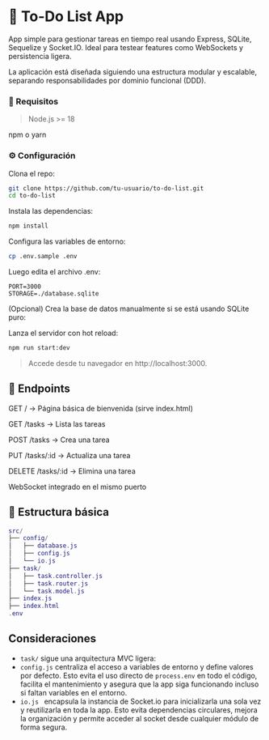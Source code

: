 # 📝 To-Do List App
App simple para gestionar tareas en tiempo real usando Express, SQLite, Sequelize y Socket.IO. Ideal para testear features como WebSockets y persistencia ligera.

La aplicación está diseñada siguiendo una estructura modular y escalable, separando responsabilidades por dominio funcional (DDD).

### 🚀 Requisitos
> Node.js >= 18

npm o yarn

### ⚙️ Configuración
Clona el repo:

```bash
git clone https://github.com/tu-usuario/to-do-list.git
cd to-do-list
```
Instala las dependencias:
```bash
npm install
```
Configura las variables de entorno:

```bash
cp .env.sample .env
```
Luego edita el archivo .env:
```env
PORT=3000
STORAGE=./database.sqlite
```
(Opcional) Crea la base de datos manualmente si se está usando SQLite puro:

Lanza el servidor con hot reload:

```bash
npm run start:dev
```
> Accede desde tu navegador en http://localhost:3000.

## 🧠 Endpoints
GET / → Página básica de bienvenida (sirve index.html)

GET /tasks → Lista las tareas

POST /tasks → Crea una tarea

PUT /tasks/:id → Actualiza una tarea

DELETE /tasks/:id → Elimina una tarea

WebSocket integrado en el mismo puerto

## 📂 Estructura básica
```lua
src/
├── config/
│   ├── database.js
│   ├── config.js
│   └── io.js
├── task/
│   ├── task.controller.js
│   ├── task.router.js
│   └── task.model.js
├── index.js
├── index.html
.env
```

## Consideraciones
- ```task/```  sigue una arquitectura MVC ligera:
- ```config.js``` centraliza el acceso a variables de entorno y define valores por defecto. Esto evita el uso directo de ```process.env``` en todo el código, facilita el mantenimiento y asegura que la app siga funcionando incluso si faltan variables en el entorno.
-  ```io.js ``` encapsula la instancia de Socket.io para inicializarla una sola vez y reutilizarla en toda la app. Esto evita dependencias circulares, mejora la organización y permite acceder al socket desde cualquier módulo de forma segura.
